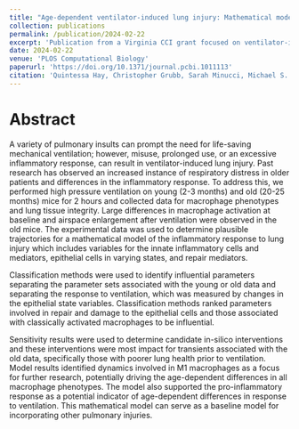 ```yaml
---
title: "Age-dependent ventilator-induced lung injury: Mathematical modeling, experimental data, and statistical analysis"
collection: publications
permalink: /publication/2024-02-22
excerpt: 'Publication from a Virginia CCI grant focused on ventilator-induced lung injury.'
date: 2024-02-22
venue: 'PLOS Computational Biology'
paperurl: 'https://doi.org/10.1371/journal.pcbi.1011113'
citation: 'Quintessa Hay, Christopher Grubb, Sarah Minucci, Michael S. Valentine, Jennifer Van Mullekom, Rebecca L. Heise, Angela M. Reynolds. (2024). &quot;Age-dependent ventilator-induced lung injury: Mathematical modeling, experimental data, and statistical analysis.&quot; <i>PLOS Computational Biology</i>. 20(2).'
---
```


Abstract
======
A variety of pulmonary insults can prompt the need for life-saving mechanical ventilation; however, misuse, prolonged use, or an excessive inflammatory response, can result in ventilator-induced lung injury. Past research has observed an increased instance of respiratory distress in older patients and differences in the inflammatory response. To address this, we performed high pressure ventilation on young (2-3 months) and old (20-25 months) mice for 2 hours and collected data for macrophage phenotypes and lung tissue integrity. Large differences in macrophage activation at baseline and airspace enlargement after ventilation were observed in the old mice. The experimental data was used to determine plausible trajectories for a mathematical model of the inflammatory response to lung injury which includes variables for the innate inflammatory cells and mediators, epithelial cells in varying states, and repair mediators.

Classification methods were used to identify influential parameters separating the parameter sets associated with the young or old data and separating the response to ventilation, which was measured by changes in the epithelial state variables. Classification methods ranked parameters involved in repair and damage to the epithelial cells and those associated with classically activated macrophages to be influential.

Sensitivity results were used to determine candidate in-silico interventions and these interventions were most impact for transients associated with the old data, specifically those with poorer lung health prior to ventilation. Model results identified dynamics involved in M1 macrophages as a focus for further research, potentially driving the age-dependent differences in all macrophage phenotypes. The model also supported the pro-inflammatory response as a potential indicator of age-dependent differences in response to ventilation. This mathematical model can serve as a baseline model for incorporating other pulmonary injuries.



